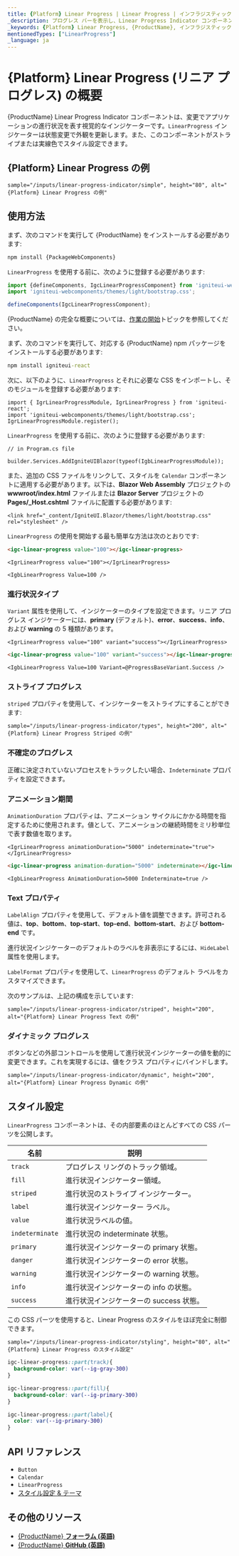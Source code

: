 ```yaml
---
title: {Platform} Linear Progress | Linear Progress | インフラジスティックス
_description: プログレス バーを表示し、Linear Progress Indicator コンポーネントを使用して、無限の色とストライプ オプションで外観をカスタマイズします。
_keywords: {Platform} Linear Progress, {ProductName}, インフラジスティックス
mentionedTypes: ["LinearProgress"]
_language: ja
---
```


# {Platform} Linear Progress (リニア プログレス) の概要
{ProductName} Linear Progress Indicator コンポーネントは、変更でアプリケーションの進行状況を表す視覚的なインジケーターです。`LinearProgress` インジケーターは状態変更で外観を更新します。また、このコンポーネントがストライプまたは実線色でスタイル設定できます。

## {Platform} Linear Progress の例

`sample="/inputs/linear-progress-indicator/simple", height="80", alt="{Platform} Linear Progress の例"`

<div class="divider--half"></div>

## 使用方法

<!-- WebComponents -->
まず、次のコマンドを実行して {ProductName} をインストールする必要があります:

```cmd
npm install {PackageWebComponents}
```

`LinearProgress` を使用する前に、次のように登録する必要があります:

```ts
import {defineComponents, IgcLinearProgressComponent} from 'igniteui-webcomponents';
import 'igniteui-webcomponents/themes/light/bootstrap.css';

defineComponents(IgcLinearProgressComponent);
```

{ProductName} の完全な概要については、[作業の開始](../general-getting-started.md)トピックを参照してください。

<!-- end: WebComponents -->

<!-- React -->
まず、次のコマンドを実行して、対応する {ProductName} npm パッケージをインストールする必要があります:

```cmd
npm install igniteui-react
```

次に、以下のように、`LinearProgress` とそれに必要な CSS をインポートし、そのモジュールを登録する必要があります:

```tsx
import { IgrLinearProgressModule, IgrLinearProgress } from 'igniteui-react';
import 'igniteui-webcomponents/themes/light/bootstrap.css';
IgrLinearProgressModule.register();
```
<!-- end: React -->

<!-- Blazor -->
`LinearProgress` を使用する前に、次のように登録する必要があります:


```razor
// in Program.cs file

builder.Services.AddIgniteUIBlazor(typeof(IgbLinearProgressModule));
```

また、追加の CSS ファイルをリンクして、スタイルを `Calendar` コンポーネントに適用する必要があります。以下は、**Blazor Web Assembly** プロジェクトの **wwwroot/index.html** ファイルまたは **Blazor Server** プロジェクトの **Pages/_Host.cshtml** ファイルに配置する必要があります:

```razor
<link href="_content/IgniteUI.Blazor/themes/light/bootstrap.css" rel="stylesheet" />
```
<!-- end: Blazor -->


`LinearProgress` の使用を開始する最も簡単な方法は次のとおりです:

```html
<igc-linear-progress value="100"></igc-linear-progress>
```

```tsx
<IgrLinearProgress value="100"></IgrLinearProgress>
```

```razor
<IgbLinearProgress Value=100 />
```

### 進行状況タイプ

`Variant` 属性を使用して、インジケーターのタイプを設定できます。リニア プログレス インジケーターには、**primary** (デフォルト)、**error**、**success**、**info**、および **warning** の 5 種類があります。

```tsx
<IgrLinearProgress value="100" variant="success"></IgrLinearProgress>
```

```html
<igc-linear-progress value="100" variant="success"></igc-linear-progress>
```

```razor
<IgbLinearProgress Value=100 Variant=@ProgressBaseVariant.Success />
```

### ストライプ プログレス

`striped` プロパティを使用して、インジケーターをストライプにすることができます:

`sample="/inputs/linear-progress-indicator/types", height="200", alt="{Platform} Linear Progress Striped の例"`



<div class="divider--half"></div>

### 不確定のプログレス

正確に決定されていないプロセスをトラックしたい場合、`Indeterminate` プロパティを設定できます。

### アニメーション期間

`AnimationDuration` プロパティは、アニメーション サイクルにかかる時間を指定するために使用されます。値として、アニメーションの継続時間をミリ秒単位で表す数値を取ります。

```tsx
<IgrLinearProgress animationDuration="5000" indeterminate="true"></IgrLinearProgress>
```

```html
<igc-linear-progress animation-duration="5000" indeterminate></igc-linear-progress>
```

```razor
<IgbLinearProgress AnimationDuration=5000 Indeterminate=true />
```

### Text プロパティ

`LabelAlign` プロパティを使用して、デフォルト値を調整できます。許可される値は、**top**、**bottom**、**top-start**、**top-end**、**bottom-start**、および **bottom-end** です。

進行状況インジケーターのデフォルトのラベルを非表示にするには、`HideLabel` 属性を使用します。

`LabelFormat` プロパティを使用して、`LinearProgress` のデフォルト ラベルをカスタマイズできます。

次のサンプルは、上記の構成を示しています:

`sample="/inputs/linear-progress-indicator/striped", height="200", alt="{Platform} Linear Progress Text の例"`



<div class="divider--half"></div>

### ダイナミック プログレス

ボタンなどの外部コントロールを使用して進行状況インジケーターの値を動的に変更できます。これを実現するには、値をクラス プロパティにバインドします。

`sample="/inputs/linear-progress-indicator/dynamic", height="200", alt="{Platform} Linear Progress Dynamic の例"`



<div class="divider--half"></div>

## スタイル設定

`LinearProgress` コンポーネントは、その内部要素のほとんどすべての CSS パーツを公開します。

|名前|説明|
|--|--|
| `track`         | プログレス リングのトラック領域。 |
| `fill`          | 進行状況インジケーター領域。|
| `striped`       | 進行状況のストライプ インジケーター。 |
| `label`         | 進行状況インジケーター ラベル。 |
| `value`         | 進行状況ラベルの値。 |
| `indeterminate` | 進行状況の indeterminate 状態。 |
| `primary`       | 進行状況インジケーターの primary 状態。 |
| `danger`        | 進行状況インジケーターの error 状態。 |
| `warning`       | 進行状況インジケーターの warning 状態。 |
| `info`          | 進行状況インジケーターの info の状態。|
| `success`       | 進行状況インジケーターの success 状態。 |

この CSS パーツを使用すると、Linear Progress のスタイルをほぼ完全に制御できます。

`sample="/inputs/linear-progress-indicator/styling", height="80", alt="{Platform} Linear Progress のスタイル設定"`

```css
igc-linear-progress::part(track){
  background-color: var(--ig-gray-300)
}

igc-linear-progress::part(fill){
  background-color: var(--ig-primary-300)
}

igc-linear-progress::part(label){
  color: var(--ig-primary-300)
}
```

<div class="divider"></div>


## API リファレンス

 - `Button`
 - `Calendar`
 - `LinearProgress`
 - [スタイル設定 & テーマ](../themes/overview.md)


## その他のリソース

* [{ProductName} **フォーラム (英語)**]({ForumsLink})
* [{ProductName} **GitHub (英語)**]({GithubLink})